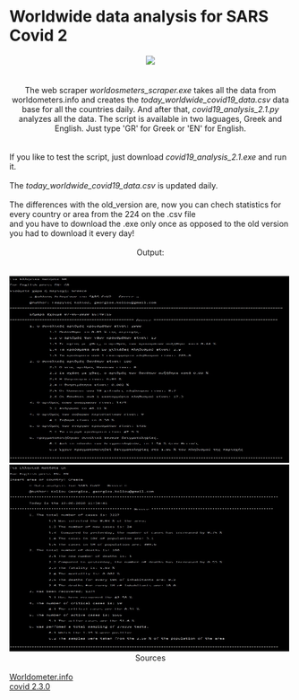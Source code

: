 <!DOCTYPE HTML>
<html>
  <body>
  <head>
    <h1>Worldwide data analysis for SARS Covid 2</h1>
  <center><i><img src="https://www.python.org/static/apple-touch-icon-72x72-precomposed.png"></i></center>
  </head>
  <br>
  <br>
  <body>
    <center>The web scraper <i>worldosmeters_scraper.exe</i> takes all the data from worldometers.info and creates the <i>today_worldwide_covid19_data.csv</i> data base for all the countries daily. And after that, <i>covid19_analysis_2.1.py</i> analyzes all the data.
    The script is available in two laguages, Greek and English. Just type 'GR' for Greek or 'EN' for English.
    </center>
    <br>
    <br>
    If you like to test the script, just download <i>covid19_analysis_2.1.exe</i> and run it.
    <br>
    <br>
    The <i>today_worldwide_covid19_data.csv</i> is updated daily.
    <br>
    <br>
    The differences with the old_version are, now you can chech statistics for every country or area from the 224 on the .csv file
    <br>
    and you have to download the .exe only once as opposed to the old version you had to download it every day!
    <br>
    <br>
    <center>Output:</center>
    <br>
    <br>
    <img src="https://github.com/AlanTurist/covid19_worldometers_scraping_and_analysis/blob/master/images/1.jpg" " width="500"    height="333">
    <br>
    <img src="https://github.com/AlanTurist/covid19_worldometers_scraping_and_analysis/blob/master/images/2.jpg" " width="500" height="333">
   
   <center>Sources</center>
   <br>
       <a href="https://www.worldometers.info/coronavirus/" target="_blank">Worldometer.info</a>
   <br>
   <a href="https://pypi.org/project/covid/" target="_blank">covid 2.3.0</a>
   </body>
  </html>

